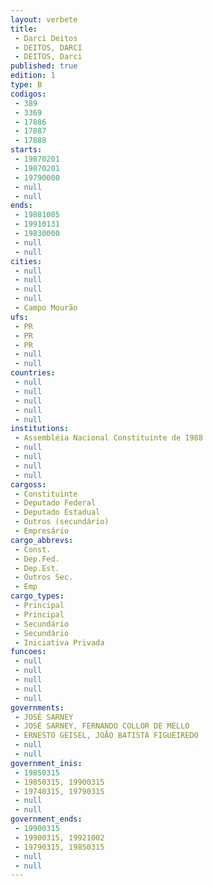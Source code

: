 ```yaml
---
layout: verbete
title:
 - Darci Deitos
 - DEITOS, DARCI
 - DEITOS, Darci
published: true
edition: 1  
type: B
codigos: 
 - 389
 - 3369
 - 17886
 - 17887
 - 17888
starts: 
 - 19870201
 - 19870201
 - 19790000
 - null 
 - null 
ends: 
 - 19881005
 - 19910131
 - 19830000
 - null 
 - null 
cities: 
 - null 
 - null 
 - null 
 - null 
 - Campo Mourão
ufs: 
 - PR
 - PR
 - PR
 - null 
 - null 
countries: 
 - null 
 - null 
 - null 
 - null 
 - null 
institutions: 
 - Assembléia Nacional Constituinte de 1988
 - null 
 - null 
 - null 
 - null 
cargoss: 
 - Constituinte
 - Deputado Federal
 - Deputado Estadual
 - Outros (secundário)
 - Empresário
cargo_abbrevs: 
 - Const.
 - Dep.Fed.
 - Dep.Est.
 - Outros Sec.
 - Emp
cargo_types: 
 - Principal
 - Principal
 - Secundário
 - Secundário
 - Iniciativa Privada
funcoes: 
 - null 
 - null 
 - null 
 - null 
 - null 
governments: 
 - JOSÉ SARNEY
 - JOSÉ SARNEY, FERNANDO COLLOR DE MELLO
 - ERNESTO GEISEL, JOÃO BATISTA FIGUEIREDO
 - null 
 - null 
government_inis: 
 - 19850315
 - 19850315, 19900315
 - 19740315, 19790315
 - null 
 - null 
government_ends: 
 - 19900315
 - 19900315, 19921002
 - 19790315, 19850315
 - null 
 - null 
---
```


